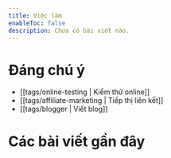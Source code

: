 ```yaml
---
title: Việc làm
enableToc: false
description: Chưa có bài viết nào.
---
```


# Đáng chú ý
- [[tags/online-testing | Kiểm thử online]]
- [[tags/affiliate-marketing | Tiếp thị liên kết]]
- [[tags/blogger | Viết blog]]

# Các bài viết gần đây

